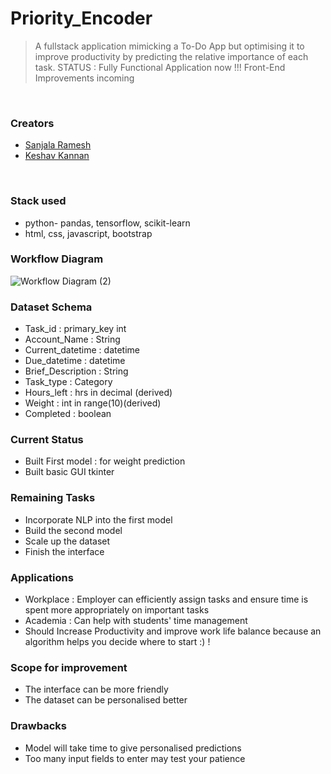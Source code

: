 # Priority_Encoder
> A fullstack application mimicking a To-Do App but optimising it to improve productivity by predicting the relative importance of each task.
> STATUS : Fully Functional Application now !!! Front-End Improvements incoming
<br>
<h3>Creators</h3>
<ul>
<li><a href="https://github.com/SanjalaR">Sanjala Ramesh</a></li>
<li><a href="https://github.com/KKeshav1101">Keshav Kannan</a></li>
</ul>
<br>
<h3>Stack used</h3>
<ul>
  <li>python- pandas, tensorflow, scikit-learn</li>
  <li>html, css, javascript, bootstrap</li>
</ul>
<h3>Workflow Diagram</h3>

![Workflow Diagram (2)](https://github.com/KKeshav1101/Priority_Encoder/assets/144262889/b582816c-dfd8-4e68-8115-99259fb5fc89)

<h3>Dataset Schema</h3>
<ul>
  <li>Task_id : primary_key int </li>
  <li>Account_Name : String </li>
  <li>Current_datetime : datetime</li>
  <li>Due_datetime : datetime</li>
  <li>Brief_Description : String</li>
  <li>Task_type : Category</li>
  <li>Hours_left : hrs in decimal (derived)</li>
  <li>Weight : int in range(10)(derived)</li>
  <li>Completed : boolean</li>
</ul>
<h3>Current Status</h3>
<ul>
  <li>Built First model : for weight prediction</li>
  <li>Built basic GUI tkinter</li>
</ul>
<h3>Remaining Tasks</h3>
<ul>
  <li>Incorporate NLP into the first model</li>
  <li>Build the second model</li>
  <li>Scale up the dataset</li>
  <li>Finish the interface</li>
</ul>
<h3>Applications</h3>
<ul>
  <li>Workplace : Employer can efficiently assign tasks and ensure time is spent more appropriately on important tasks </li>
  <li>Academia : Can help with students' time management</li>
  <li>Should Increase Productivity and improve work life balance because an algorithm helps you decide where to start :) !</li>
</ul>
<h3>Scope for improvement</h3>
<ul>
  <li>The interface can be more friendly</li>
  <li>The dataset can be personalised better</li>
</ul>
<h3>Drawbacks</h3>
<ul>
  <li>Model will take time to give personalised predictions</li>
  <li>Too many input fields to enter may test your patience</li>
</ul>
